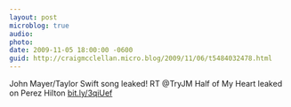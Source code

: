 ```yaml
---
layout: post
microblog: true
audio: 
photo: 
date: 2009-11-05 18:00:00 -0600
guid: http://craigmcclellan.micro.blog/2009/11/06/t5484032478.html
---
```

John Mayer/Taylor Swift song leaked! RT @TryJM Half of My Heart leaked on Perez Hilton [bit.ly/3qiUef](http://bit.ly/3qiUef)
